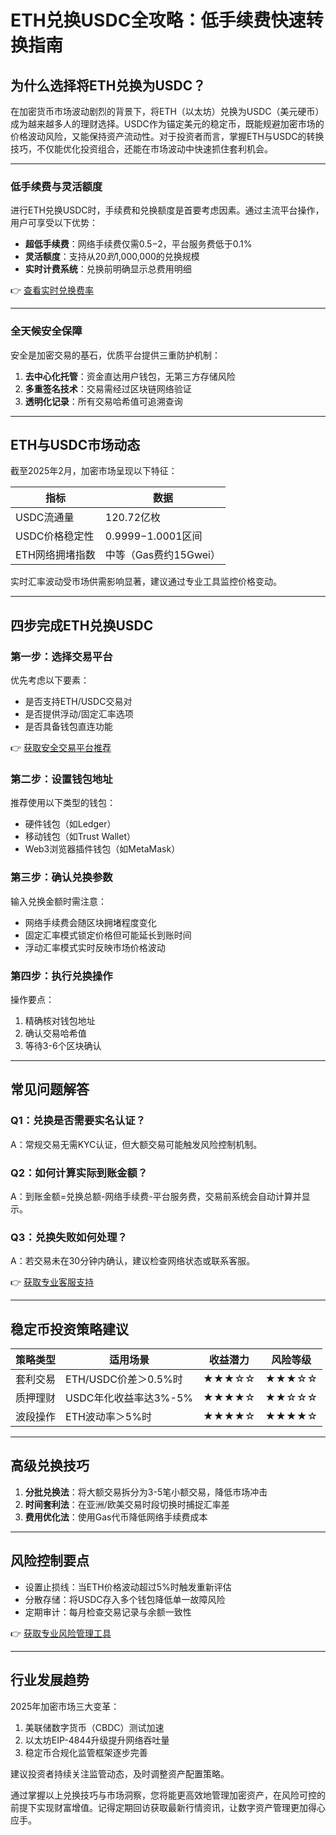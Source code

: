 # ETH兑换USDC全攻略：低手续费快速转换指南  

## 为什么选择将ETH兑换为USDC？  

在加密货币市场波动剧烈的背景下，将ETH（以太坊）兑换为USDC（美元硬币）成为越来越多人的理财选择。USDC作为锚定美元的稳定币，既能规避加密市场的价格波动风险，又能保持资产流动性。对于投资者而言，掌握ETH与USDC的转换技巧，不仅能优化投资组合，还能在市场波动中快速抓住套利机会。  

---

### 低手续费与灵活额度  

进行ETH兑换USDC时，手续费和兑换额度是首要考虑因素。通过主流平台操作，用户可享受以下优势：  

- **超低手续费**：网络手续费仅需$0.5-$2，平台服务费低于0.1%  
- **灵活额度**：支持从$20到$1,000,000的兑换规模  
- **实时计费系统**：兑换前明确显示总费用明细  

👉 [查看实时兑换费率](https://bit.ly/okx_welcome)  

---

### 全天候安全保障  

安全是加密交易的基石，优质平台提供三重防护机制：  
1. **去中心化托管**：资金直达用户钱包，无第三方存储风险  
2. **多重签名技术**：交易需经过区块链网络验证  
3. **透明化记录**：所有交易哈希值可追溯查询  

---

## ETH与USDC市场动态  

截至2025年2月，加密市场呈现以下特征：  

| 指标                | 数据                |  
|---------------------|---------------------|  
| USDC流通量          | 120.72亿枚          |  
| USDC价格稳定性      | $0.9999-$1.0001区间 |  
| ETH网络拥堵指数     | 中等（Gas费约15Gwei）|  

实时汇率波动受市场供需影响显著，建议通过专业工具监控价格变动。  

---

## 四步完成ETH兑换USDC  

### 第一步：选择交易平台  

优先考虑以下要素：  
- 是否支持ETH/USDC交易对  
- 是否提供浮动/固定汇率选项  
- 是否具备钱包直连功能  

👉 [获取安全交易平台推荐](https://bit.ly/okx_welcome)  

### 第二步：设置钱包地址  

推荐使用以下类型的钱包：  
- 硬件钱包（如Ledger）  
- 移动钱包（如Trust Wallet）  
- Web3浏览器插件钱包（如MetaMask）  

### 第三步：确认兑换参数  

输入兑换金额时需注意：  
- 网络手续费会随区块拥堵程度变化  
- 固定汇率模式锁定价格但可能延长到账时间  
- 浮动汇率模式实时反映市场价格波动  

### 第四步：执行兑换操作  

操作要点：  
1. 精确核对钱包地址  
2. 确认交易哈希值  
3. 等待3-6个区块确认  

---

## 常见问题解答  

### Q1：兑换是否需要实名认证？  
A：常规交易无需KYC认证，但大额交易可能触发风险控制机制。  

### Q2：如何计算实际到账金额？  
A：到账金额=兑换总额-网络手续费-平台服务费，交易前系统会自动计算并显示。  

### Q3：兑换失败如何处理？  
A：若交易未在30分钟内确认，建议检查网络状态或联系客服。  

👉 [获取专业客服支持](https://bit.ly/okx_welcome)  

---

## 稳定币投资策略建议  

| 策略类型      | 适用场景                  | 收益潜力 | 风险等级 |  
|---------------|---------------------------|----------|----------|  
| 套利交易      | ETH/USDC价差＞0.5%时      | ★★★☆☆    | ★★★☆☆    |  
| 质押理财      | USDC年化收益率达3%-5%     | ★★★★☆    | ★★☆☆☆    |  
| 波段操作      | ETH波动率＞5%时          | ★★★★☆    | ★★★★☆    |  

---

## 高级兑换技巧  

1. **分批兑换法**：将大额交易拆分为3-5笔小额交易，降低市场冲击  
2. **时间套利法**：在亚洲/欧美交易时段切换时捕捉汇率差  
3. **费用优化法**：使用Gas代币降低网络手续费成本  

---

## 风险控制要点  

- 设置止损线：当ETH价格波动超过5%时触发重新评估  
- 分散存储：将USDC存入多个钱包降低单一故障风险  
- 定期审计：每月检查交易记录与余额一致性  

👉 [获取专业风险管理工具](https://bit.ly/okx_welcome)  

---

## 行业发展趋势  

2025年加密市场三大变革：  
1. 美联储数字货币（CBDC）测试加速  
2. 以太坊EIP-4844升级提升网络吞吐量  
3. 稳定币合规化监管框架逐步完善  

建议投资者持续关注监管动态，及时调整资产配置策略。  

通过掌握以上兑换技巧与市场洞察，您将能更高效地管理加密资产，在风险可控的前提下实现财富增值。记得定期回访获取最新行情资讯，让数字资产管理更加得心应手。